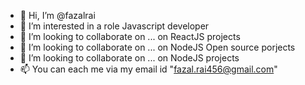 - 👋 Hi, I’m @fazalrai
- 👀 I’m interested in a role Javascript developer
- 💞️ I’m looking to collaborate on ... on ReactJS projects
- 💞️ I’m looking to collaborate on ... on NodeJS Open source porjects
- 💞️ I’m looking to collaborate on ... on NodeJS projects
- 📫 You can each me via my email id "fazal.rai456@gmail.com"

<!---
fazalrai/fazalrai is a ✨ special ✨ repository because its `README.md` (this file) appears on your GitHub profile.
You can click the Preview link to take a look at your changes.
--->
